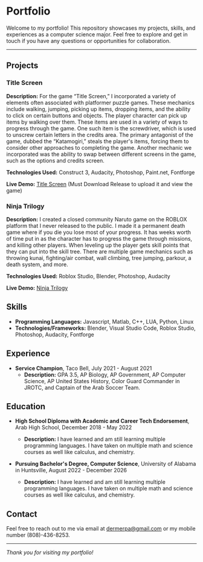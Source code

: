 # Portfolio

Welcome to my portfolio! This repository showcases my projects, skills, and experiences as a computer science major. Feel free to explore and get in touch if you have any questions or opportunities for collaboration.

---

## Projects

### Title Screen

**Description:** For the game “Title Screen,” I incorporated a variety of elements often associated with platformer puzzle games. These mechanics include walking, jumping, picking up items, dropping items, and the ability to click on certain buttons and objects. The player character can pick up items by walking over them. These items are used in a variety of ways to progress through the game. One such item is the screwdriver, which is used to unscrew certain letters in the credits area. The primary antagonist of the game, dubbed the “Katamogiri,” steals the player's items, forcing them to consider other approaches to completing the game. Another mechanic we incorporated was the ability to swap between different screens in the game, such as the options and credits screen.

**Technologies Used:** Construct 3, Audacity, Photoshop, Paint.net, Fontforge

**Live Demo:** [Title Screen](https://www.construct.net/en) (Must Download Release to upload it and view the game)

### Ninja Trilogy

**Description:** I created a closed community Naruto game on the ROBLOX platform that I never released to the public. I made it a permanent death game where if you die you lose most of your progress. It has weeks worth of time put in as the character has to progress the game through missions, and killing other players. When leveling up the player gets skill points that they can put into the skill tree. There are multiple game mechanics such as throwing kunai, fighting/air combat, wall climbing, tree jumping, parkour, a death system, and more.

**Technologies Used:** Roblox Studio, Blender, Photoshop, Audacity

**Live Demo:** [Ninja Trilogy](https://www.roblox.com/games/16182536131/Ninja-Trilogy-Project)


## Skills

- **Programming Languages:** Javascript, Matlab, C++, LUA, Python, Linux
- **Technologies/Frameworks:** Blender, Visual Studio Code, Roblox Studio, Photoshop, Audacity, Fontforge

## Experience

- **Service Champion**, Taco Bell, July 2021 - August 2021
  - **Description:** GPA 3.5, AP Biology, AP Government, AP Computer Science, AP United States History, Color Guard Commander in JROTC, and Captain of the Arab Soccer Team.

## Education

- **High School Diploma with Academic and Career Tech Endorsement**, Arab High School, December 2018 - May 2022
  - **Description:** I have learned and am still learning multiple programming languages. I have taken on multiple math and science courses as well like calculus, and chemistry.

- **Pursuing Bachelor's Degree, Computer Science**, University of Alabama in Huntsville, August 2022 - December 2026
  - **Description:** I have learned and am still learning multiple programming languages. I have taken on multiple math and science courses as well like calculus, and chemistry.

## Contact

Feel free to reach out to me via email at dermerpa@gmail.com or my mobile number (808)-436-8253.

--- 

*Thank you for visiting my portfolio!*
